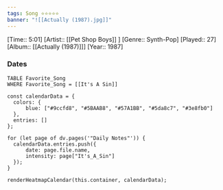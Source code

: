 ```yaml
---
tags: Song ⭐⭐⭐⭐⭐ 
banner: "![[Actually (1987).jpg]]"
---
```

[Time:: 5:01]
[Artist:: [[Pet Shop Boys]] ]
[Genre:: Synth-Pop]
[Played:: 27]
[Album:: [[Actually (1987)]]]
[Year:: 1987]
### Dates
````dataview
TABLE Favorite_Song
WHERE Favorite_Song = [[It's A Sin]]
````

  ```dataviewjs
const calendarData = { 
	colors: { 
		blue: ["#9ccfd8", "#5BAAB8", "#57A1BB", "#5da8c7", "#3e8fb0"] 
	}, 
	entries: [] 
}; 

for (let page of dv.pages('"Daily Notes"')) { 
	calendarData.entries.push({ 
		date: page.file.name, 
		intensity: page["It's_A_Sin"]
	}); 
} 

renderHeatmapCalendar(this.container, calendarData);
```
